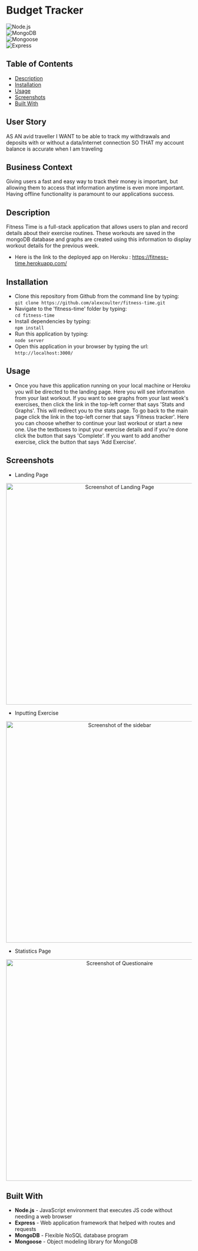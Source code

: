 # Budget Tracker

 ![Node.js](https://img.shields.io/badge/Built_with-Node.js-purple) &nbsp;&nbsp;&nbsp; 	 
 ![MongoDB](https://img.shields.io/badge/Database-MongoDB-orange) &nbsp;&nbsp;&nbsp; 	 
 ![Mongoose](https://img.shields.io/badge/Database_Management-Mongoose-yellow) 
 &nbsp;&nbsp;&nbsp; 	 
 ![Express](https://img.shields.io/badge/Server_Framework-Express-green) 

## Table of Contents

* [Description](#description)
* [Installation](#installation)
* [Usage](#usage)
* [Screenshots](#screenshots)
* [Built With](#built-with)


## User Story
AS AN avid traveller
I WANT to be able to track my withdrawals and deposits with or without a data/internet connection
SO THAT my account balance is accurate when I am traveling

## Business Context

Giving users a fast and easy way to track their money is important, but allowing them to access that information anytime is even more important. Having offline functionality is paramount to our applications success.

## Description

Fitness Time is a full-stack application that allows users to plan and record details about their exercise routines.  These workouts are saved in the mongoDB database and graphs are created using this information to display workout details for the previous week.

 * Here is the link to the deployed app on Heroku : https://fitness-time.herokuapp.com/

## Installation

 * Clone this repository from Github from the command line by typing:  
   `git clone https://github.com/alexcoulter/fitness-time.git`
  * Navigate to the 'fitness-time' folder by typing:  
  `cd fitness-time` 
  * Install dependencies by typing:  
   `npm install`
  * Run this application by typing:   
  `node server` 
  * Open this application in your browser by typing the url:
  `http://localhost:3000/`
  
  ## Usage
  
  * Once you have this application running on your local machine or Heroku you will be directed to the landing page. Here you will see information from your last workout.  If you want to see graphs from your last week's exercises, then click the link in the top-left corner that says 'Stats and Graphs'.  This will redirect you to the stats page.  To go back to the main page click the link in the top-left corner that says 'Fitness tracker'.  Here you can choose whether to continue your last workout or start a new one.  Use the textboxes to input your exercise details and if you're done click the button that says 'Complete'.  If you want to add another exercise, click the button that says 'Add Exercise'.
  
  ## Screenshots
* Landing Page
<div align="center"><img  alt= "Screenshot of Landing Page" src= "./public/main.jpg" width="600px" /></div>

* Inputting Exercise
<div align="center"><img  alt= "Screenshot of the sidebar" src= "./public/exercise.jpg" width="600px" /></div>

* Statistics Page
<div align="center"><img  alt= "Screenshot of Questionaire" src= "./public/graphs.jpg" width="600px" /></div>

   
   ## Built With  

* **Node.js** -  JavaScript environment that executes JS code without needing a web browser
* **Express** - Web application framework that helped with routes and requests
* **MongoDB** - Flexible NoSQL database program
* **Mongoose** - Object modeling library for MongoDB
